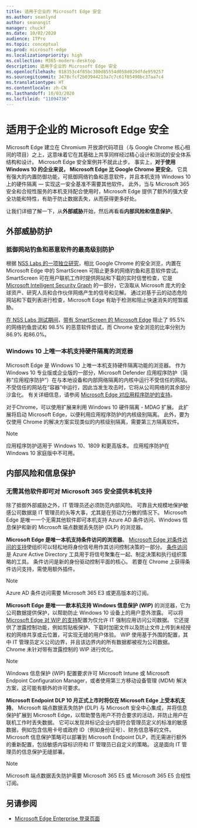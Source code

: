 ```yaml
---
title: 适用于企业的 Microsoft Edge 安全
ms.author: seanlynd
author: seanongit
manager: chuckf
ms.date: 10/02/2020
audience: ITPro
ms.topic: conceptual
ms.prod: microsoft-edge
ms.localizationpriority: high
ms.collection: M365-modern-desktop
description: 适用于企业的 Microsoft Edge 安全
ms.openlocfilehash: 018353c4f85bc380d85554d058d029dfde959257
ms.sourcegitcommit: 3478cfcf2b03944213a7c7c61f05490bc37aa7c4
ms.translationtype: HT
ms.contentlocale: zh-CN
ms.lasthandoff: 10/03/2020
ms.locfileid: "11094736"
---
```

# 适用于企业的 Microsoft Edge 安全

Microsoft Edge 建立在 Chromium 开放源代码项目（与 Google Chrome 核心相同的项目）之上，这意味着它在其基础上共享同样经过精心设计和测试的安全体系结构和设计。 Microsoft Edge 安全案例并不就此止步。 事实上，**对于使用 Windows 10 的企业来说， Microsoft Edge 比 Google Chrome 更安全**。 它具有强大的内置防御功能，可抵御网络钓鱼和恶意软件，并且本机支持 Windows 10 上的硬件隔离 — 实现这一安全基准不需要其他软件。 此外，当与 Microsoft 365 安全和合规性服务的本机支持配合使用时，Microsoft Edge 提供了额外的强大安全功能和特性，有助于防止数据丢失，从而获得更多好处。

让我们详细了解一下，从**外部威胁**开始，然后再看看**内部风险和信息保护**。

## 外部威胁防护

### 抵御网站钓鱼和恶意软件的最高级别防护

根据 [NSS Labs 的一项独立研究](https://www.nsslabs.com/tested-technologies/web-browser-security-wbs/)，相比 Google Chrome 的安全浏览，内置在 Microsoft Edge 中的 SmartScreen 可阻止更多的网络钓鱼和恶意软件尝试。 SmartScreen 可在用户联机工作时提供网站和下载的实时信誉检查，它是 [Microsoft Intelligent Security Graph](https://www.microsoft.com/microsoft-365/windows/intelligent-security) 的一部分，它汲取从 Microsoft 庞大的全球资产、研究人员和合作伙伴网络产生的信号和见解。 通过对基于云的动态危险网站和下载列表进行检查，Microsoft Edge 有助于检测和阻止快速消失的短暂威胁。  

[在 NSS Labs 测试期间](https://www.nsslabs.com/tested-technologies/web-browser-security-wbs/)，[带有 SmartScreen 的 Microsoft Edge](https://docs.microsoft.com//DeployEdge/microsoft-edge-security-smartscreen) 阻止了 95.5% 的网络钓鱼尝试和 98.5% 的恶意软件尝试，而 Chrome 安全浏览的比率分别为 86.9% 和86.0%。

### Windows 10 上唯一本机支持硬件隔离的浏览器

Microsoft Edge 是 Windows 10 上唯一本机支持硬件隔离功能的浏览器。 作为 Windows 10 专业版或企业版的一部分，Microsoft Defender 应用程序防护（简称“应用程序防护”）在与本地设备和内部网络隔离的内核中运行不受信任的网站。 不受信任的网站在“容器”中运行，因此当发生攻击时，它将从公司网络的其余部分沙盒化。 有关详细信息，请参阅 [Microsoft Edge 对应用程序防护的支持](https://docs.microsoft.com/DeployEdge/microsoft-edge-security-windows-defender-application-guard)。

对于Chrome，可以使用扩展来利用 Windows 10 硬件隔离 - MDAG 扩展。 此扩展将启动 Microsoft Edge，以便利用应用程序防护的内核级别隔离。 此外，要为仅使用 Chrome 的解决方案实现类似的内核级别隔离，需要第三方隔离软件。

> [!NOTE]
> 应用程序防护适用于 Windows 10、1809 和更高版本。 应用程序防护在 Windows 10 家庭版中不可用。

## 内部风险和信息保护

### 无需其他软件即可对 Microsoft 365 安全提供本机支持

除了抵御外部威胁之外，IT 管理员还必须防范内部风险。 可靠且大规模地保护敏感公司数据是 IT 管理员的头等大事，尤其是在劳动力分散的情况下。 Microsoft Edge 是唯一一个无需其他软件即可本机支持 Azure AD 条件访问、Windows 信息保护和新的 Microsoft 端点数据丢失防护 (DLP) 的浏览器。

**Microsoft Edge 是唯一本机支持条件访问的浏览器**。 [Microsoft Edge 对条件访问的支持](ms-edge-security-conditional-access.md)使组织可以轻松地将身份信号用作其访问控制决策的一部分。 [条件访问](https://docs.microsoft.com/azure/active-directory/conditional-access/overview)是 Azure Active Directory 工具用于将信号聚集在一起、制定决策和执行组织策略的工具。 条件访问是新的身份驱动控制平面的核心。 若要在 Chrome 上获得条件访问支持，需使用额外插件。

> [!NOTE]
> Azure AD 条件访问需要 Microsoft 365 E3 或更高版本的订阅。

**Microsoft Edge 是唯一一款本机支持 Windows 信息保护 (WIP)** 的浏览器，它为公司数据提供保护，以帮助防止 Windows 10 设备上的用户意外泄露。 可以将 [Microsoft Edge 对 WIP 的支持](https://docs.microsoft.com/DeployEdge/microsoft-edge-security-windows-information-protection)配置为仅允许 IT 强制应用访问公司数据。 它还提供了泄露控制功能，例如剪贴板保护、下载时加密文件以及防止文件上传到未经授权的网络共享或云位置，可实现无缝的用户体验。 WIP 使用基于外围的配置，其中 IT 管理员定义公司边界，并且该边界内的所有数据都被视为公司数据。 Chrome 未针对带有泄露控制的 WIP 进行优化。

> [!NOTE]
> Windows 信息保护 (WIP) 配置要求许可 Microsoft Intune 或 Microsoft Endpoint Configuration Manager，或者使用第三方移动设备管理 (MDM) 解决方案，这可能有额外的许可要求。

**Microsoft Endpoint DLP 10 月正式上市时将仅在 Microsoft Edge 上受本机支持**。 Microsoft 端点数据丢失防护 (DLP) 与 Microsoft 安全中心集成，并将信息保护扩展到 Microsoft Edge，以帮助警告用户不符合要求的活动，并防止用户在联机工作时丢失数据。 它可以发现并标记企业内部符合管理员定义的标准的敏感数据，例如包含信用卡号或政府 ID（例如身份证号）、财务信息等的文件。Microsoft 信息保护策略可以部署到 Microsoft Endpoint DLP，而无需进行额外的重新配置，包括敏感内容标识符和 IT 管理员已自定义的策略。 这是面向 IT 管理员的信息保护无缝部署。

> [!NOTE]
> Microsoft 端点数据丢失防护需要 Microsoft 365 E5 或 Microsoft 365 E5 合规性订阅。

## 另请参阅

- [Microsoft Edge Enterprise 登录页面](https://aka.ms/EdgeEnterprise)
